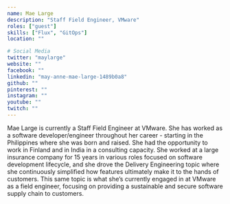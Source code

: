```yaml
---
name: Mae Large
description: "Staff Field Engineer, VMware"
roles: ["guest"]
skills: ["Flux", "GitOps"]
location: ""

# Social Media 
twitter: "maylarge"
website: ""
facebook: ""
linkedin: "may-anne-mae-large-1489b0a8"
github: ""
pinterest: ""
instagram: ""
youtube: ""
twitch: ""
---
```


Mae Large is currently a Staff Field Engineer at VMware. She has worked as a software developer/engineer throughout her career - starting in the Philippines where she was born and raised. She had the opportunity to work in Finland and in India in a consulting capacity. She worked at a large insurance company for 15 years in various roles focused on software development lifecycle, and she drove the Delivery Engineering topic where she continuously simplified how features ultimately make it to the hands of customers. This same topic is what she’s currently engaged in at VMware as a field engineer, focusing on providing a sustainable and secure software supply chain to customers.

<!--more-->


<!-- ## Highlights

{{< youtube id="CHBA34a0KEQ" class="youtube-video-shortcode" >}} -->
